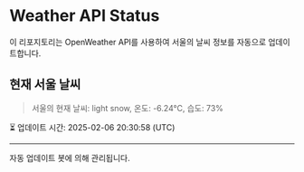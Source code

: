 
# Weather API Status

이 리포지토리는 OpenWeather API를 사용하여 서울의 날씨 정보를 자동으로 업데이트합니다.

## 현재 서울 날씨
> 서울의 현재 날씨: light snow, 온도: -6.24°C, 습도: 73%

⏳ 업데이트 시간: 2025-02-06 20:30:58 (UTC)

---
자동 업데이트 봇에 의해 관리됩니다.
